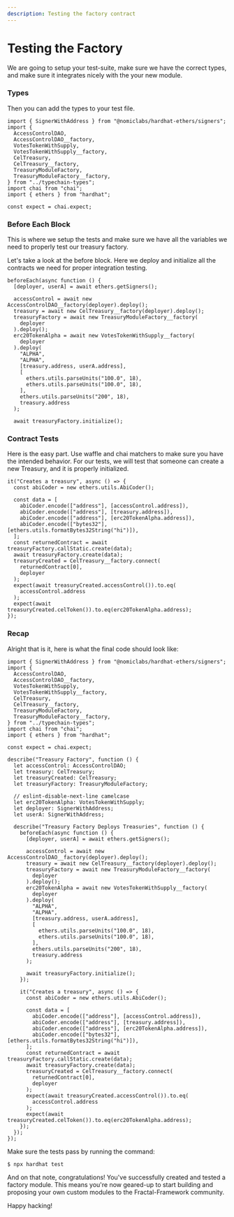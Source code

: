 ```yaml
---
description: Testing the factory contract
---
```


# Testing the Factory

We are going to setup your test-suite, make sure we have the correct types, and make sure it integrates nicely with the your new module.&#x20;

### Types

Then you can add the types to your test file.

```
import { SignerWithAddress } from "@nomiclabs/hardhat-ethers/signers";
import {
  AccessControlDAO,
  AccessControlDAO__factory,
  VotesTokenWithSupply,
  VotesTokenWithSupply__factory,
  CelTreasury,
  CelTreasury__factory,
  TreasuryModuleFactory,
  TreasuryModuleFactory__factory,
} from "../typechain-types";
import chai from "chai";
import { ethers } from "hardhat";

const expect = chai.expect;
```

### Before Each Block

This is where we setup the tests and make sure we have all the variables we need to properly test our treasury factory.

Let's take a look at the before block. Here we deploy and initialize all the contracts we need for proper integration testing.

```
beforeEach(async function () {
  [deployer, userA] = await ethers.getSigners();

  accessControl = await new AccessControlDAO__factory(deployer).deploy();
  treasury = await new CelTreasury__factory(deployer).deploy();
  treasuryFactory = await new TreasuryModuleFactory__factory(
    deployer
  ).deploy();
  erc20TokenAlpha = await new VotesTokenWithSupply__factory(
    deployer
  ).deploy(
    "ALPHA",
    "ALPHA",
    [treasury.address, userA.address],
    [
      ethers.utils.parseUnits("100.0", 18),
      ethers.utils.parseUnits("100.0", 18),
    ],
    ethers.utils.parseUnits("200", 18),
    treasury.address
  );

  await treasuryFactory.initialize();
```

### Contract Tests

Here is the easy part. Use waffle and chai matchers to make sure you have the intended behavior. For our tests, we will test that someone can create a new Treasury, and it is properly initialized.

```
it("Creates a treasury", async () => {
  const abiCoder = new ethers.utils.AbiCoder();
  
  const data = [
    abiCoder.encode(["address"], [accessControl.address]),
    abiCoder.encode(["address"], [treasury.address]),
    abiCoder.encode(["address"], [erc20TokenAlpha.address]),
    abiCoder.encode(["bytes32"], [ethers.utils.formatBytes32String("hi")]),
  ];
  const returnedContract = await treasuryFactory.callStatic.create(data);
  await treasuryFactory.create(data);
  treasuryCreated = CelTreasury__factory.connect(
    returnedContract[0],
    deployer
  );
  expect(await treasuryCreated.accessControl()).to.eq(
    accessControl.address
  );
  expect(await treasuryCreated.celToken()).to.eq(erc20TokenAlpha.address);
});
```

### Recap

Alright that is it, here is what the final code should look like:

```
import { SignerWithAddress } from "@nomiclabs/hardhat-ethers/signers";
import {
  AccessControlDAO,
  AccessControlDAO__factory,
  VotesTokenWithSupply,
  VotesTokenWithSupply__factory,
  CelTreasury,
  CelTreasury__factory,
  TreasuryModuleFactory,
  TreasuryModuleFactory__factory,
} from "../typechain-types";
import chai from "chai";
import { ethers } from "hardhat";

const expect = chai.expect;

describe("Treasury Factory", function () {
  let accessControl: AccessControlDAO;
  let treasury: CelTreasury;
  let treasuryCreated: CelTreasury;
  let treasuryFactory: TreasuryModuleFactory;

  // eslint-disable-next-line camelcase
  let erc20TokenAlpha: VotesTokenWithSupply;
  let deployer: SignerWithAddress;
  let userA: SignerWithAddress;

  describe("Treasury Factory Deploys Treasuries", function () {
    beforeEach(async function () {
      [deployer, userA] = await ethers.getSigners();

      accessControl = await new AccessControlDAO__factory(deployer).deploy();
      treasury = await new CelTreasury__factory(deployer).deploy();
      treasuryFactory = await new TreasuryModuleFactory__factory(
        deployer
      ).deploy();
      erc20TokenAlpha = await new VotesTokenWithSupply__factory(
        deployer
      ).deploy(
        "ALPHA",
        "ALPHA",
        [treasury.address, userA.address],
        [
          ethers.utils.parseUnits("100.0", 18),
          ethers.utils.parseUnits("100.0", 18),
        ],
        ethers.utils.parseUnits("200", 18),
        treasury.address
      );

      await treasuryFactory.initialize();
    });

    it("Creates a treasury", async () => {
      const abiCoder = new ethers.utils.AbiCoder();

      const data = [
        abiCoder.encode(["address"], [accessControl.address]),
        abiCoder.encode(["address"], [treasury.address]),
        abiCoder.encode(["address"], [erc20TokenAlpha.address]),
        abiCoder.encode(["bytes32"], [ethers.utils.formatBytes32String("hi")]),
      ];
      const returnedContract = await treasuryFactory.callStatic.create(data);
      await treasuryFactory.create(data);
      treasuryCreated = CelTreasury__factory.connect(
        returnedContract[0],
        deployer
      );
      expect(await treasuryCreated.accessControl()).to.eq(
        accessControl.address
      );
      expect(await treasuryCreated.celToken()).to.eq(erc20TokenAlpha.address);
    });
  });
});
```

Make sure the tests pass by running the command:

```
$ npx hardhat test
```

And on that note, congratulations! You've successfully created and tested a factory module. This means you're now geared-up to start building and proposing your own custom modules to the Fractal-Framework community.

Happy hacking!
